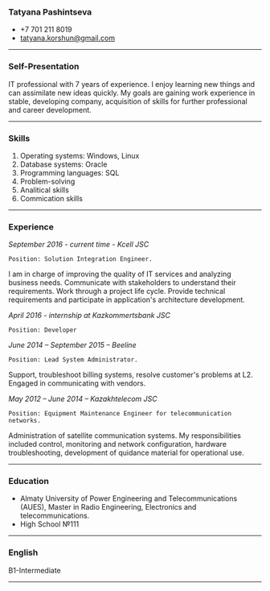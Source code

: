  ### **Tatyana Pashintseva**


* +7 701 211 8019
* tatyana.korshun@gmail.com
***
### **Self-Presentation**
   IT professional with 7 years of experience. I enjoy learning new things and can assimilate new ideas quickly.
   My goals are gaining work experience in stable, developing company, 
   acquisition of skills for further professional and career development.
***
### **Skills**
1. Operating systems: Windows, Linux
2. Database systems: Oracle
3. Programming languages: SQL
4. Problem-solving
5. Analitical skills
6. Commication skills
***
### **Experience**
*September 2016 - current time - Kcell JSC*
 
   	Position: Solution Integration Engineer.
   I am in charge of improving the quality of IT services and analyzing business needs. Communicate with stakeholders to understand their requirements. Work through a project life cycle. Provide technical requirements and participate in application's architecture development.

*April 2016 - internship at Kazkommertsbank JSC*
 
   	Position: Developer

 *June 2014 – September 2015 – Beeline*
 
 	Position: Lead System Administrator.
   Support, troubleshoot billing systems, resolve customer's problems at L2. Engaged in communicating with vendors.
 

*May 2012 – June 2014 – Kazakhtelecom JSC*

   	Position: Equipment Maintenance Engineer for telecommunication networks.
   Administration of satellite communication systems. My responsibilities included control, monitoring and network configuration, hardware troubleshooting, development of quidance material for operational use.
 
***

### **Education**
* Almaty University of Power Engineering and Telecommunications (AUES), Master in Radio Engineering, Electronics and telecommunications.
* High School №111 
*** 
### **English**
B1-Intermediate
***
